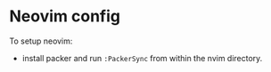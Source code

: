 # Neovim config

To setup neovim:
- install packer and run `:PackerSync` from within the nvim directory.
